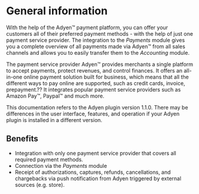 # General information

With the help of the Adyen&trade; payment platform, you can offer your customers all of their preferred payment methods - with the help of just one payment service provider. The integration to the *Payments* module gives you a complete overview of all payments made via Adyen&trade; from all sales channels and allows you to easily transfer them to the *Accounting* module. 

The payment service provider Adyen&trade; provides merchants a single platform to accept payments, protect revenues, and control finances. It offers an all-in-one online payment solution built for business, which means that all the different ways to pay online are supported, such as credit cards, invoice, prepayment.?? It integrates popular payment service providers such as Amazon Pay&trade;, Paypal&trade; and much more.

This documentation refers to the Adyen plugin version 1.1.0. There may be differences in the user interface, features, and operation if your Adyen plugin is installed in a different version.




## Benefits

- Integration with only one payment service provider that covers all required payment methods.
- Connection via the *Payments* module
- Receipt of authorizations, captures, refunds, cancellations, and chargebacks via push notification from Adyen triggered by external sources (e.g. store).


<!---## Prerequisites

- The *Countries and Languages* plugin version 1.0.4 or higher is installed.<!--- Gibt es auch eine Vollversion?
- The *Currency* plugin version 1.0.4 or higher is installed.<!--- Gibt es auch eine Vollversion?
- The *Dashboard* module version 1.2.0 or higher is installed.
- The *Actindo DataHub* module version 4.0.0 or higher is installed.
- The *Payments* module version 4.5.0 or higher is installed.
- The *UI Components* plugin 1.0.1 version or higher is installed.
- The *Order Management* module version 4.2.0 or higher is installed.
- The Adyen plugin version 1.1.0 or higher is installed.-->

